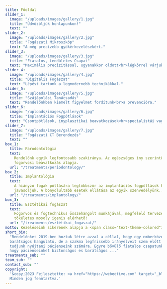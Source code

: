 ```yaml
---
title: Főoldal
slider_1:
  image: "/uploads/images/gallery/1.jpg"
  title: "Üdvözöljük honlapunkon!"
  text: ""
slider_2:
  image: "/uploads/images/gallery/2.jpg"
  title: "Fogászati Mikroszkóp"
  text: "A még precízebb gyökérkezelésekért."
slider_3:
  image: "/uploads/images/gallery/3.jpg"
  title: "Fiatalos, Lendületes Csapat"
  text: "Maximális precizitàssal, ugyanakkor oldott<br>légkörrel várjuk pácienseinket."
slider_4:
  image: "/uploads/images/gallery/4.jpg"
  title: "Digitális Fogászat"
  text: "Lépést tartunk a legmodernebb technikákkal."
slider_5:
  image: "/uploads/images/gallery/5.jpg"
  title: "Szájápolási Tanácsadás"
  text: "Rendelőnkben kiemelt figyelmet fordítunk<br>a prevencióra."
slider_6:
  image: "/uploads/images/gallery/6.jpg"
  title: "Implantációs Fogpótlások"
  text: "Csontpótlások, ínyplasztikai beavatkozások<br>specialistái vagyunk."
slider_7:
  image: "/uploads/images/gallery/7.jpg"
  title: "Fogászati CT Berendezés"
  text: ""
box_1:
  title: Parodontológia
  text:
    Rendelőnk egyik legfontosabb szakiránya. Az egészséges íny szerintünk minden
    fogorvosi beavatkozás alapja.
  url: "/treatments/periodontology/"
box_2:
  title: Implantológia
  text:
    A hiányzó fogak pótlására legtöbbször az implantációs fogpótlások készítését
    javasoljuk. A bonyolultabb esetek ellátása az egyik szenvedélyünk...
  url: "/treatments/implantology/"
box_3:
  title: Esztétikai fogászat
  text:
    Fogorvos és fogtechnikus összehangolt munkájával, megfelelő tervezéssel a
    tökéletes mosoly igenis elérhető!
  url: "/treatments/esztétikai_fogaszat/"
motto: Kezeléseink sikerének alapja a <span class="text-theme-colored">helyes szájápolás!</span>
short_bio:
  "Rendelőnket 2019-ben hoztuk létre azzal a céllal, hogy egy emberközeli,
  barátságos hangulatú, de a szakma legfrissebb irányelveit szem előtt tartó ellátást
  tudjunk nyújtani pácienseink számára. Egyre bővülő fiatalos csapatunk azon dolgozik,
  hogy pácienseinket biztonságos és barátságos ..."
treatments_sub: ""
team_sub: ""
contact_sub: ""
copyright:
  '&copy;2023 Fejlesztette: <a href="https://webective.com" target="_blank">Webective</a>.
  Minden jog fenntartva.'
---
```

